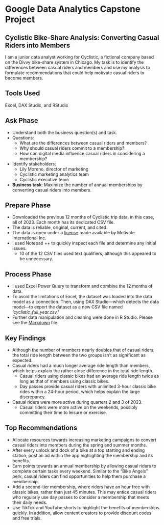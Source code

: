 # Google Data Analytics Capstone Project   
## Cyclistic Bike-Share Analysis: Converting Casual Riders into Members
I am a junior data analyst working for Cyclistic, a fictional company based on the Divvy bike-share system in Chicago. My task is to identify the differences between casual riders and members and use my analysis to formulate recommendations that could help motivate casual riders to become members.
## Tools Used
Excel, DAX Studio, and RStudio
## Ask Phase
- Understand both the business question(s) and task.
- Questions:
  - What are the differences between casual riders and members?
  - Why should casual riders commit to a membership?
  - How can digital media influence casual riders in considering a membership?
- Identify stakeholders:
  - Lily Moreno, director of marketing
  - Cyclistic marketing analytics team
  - Cyclistic executive team
- **Business task**: Maximize the number of annual memberships by converting casual riders into members.
## Prepare Phase
- Downloaded the previous 12 months of Cyclistic trip data, in this case, all of 2023. Each month has its dedicated CSV file.
- The data is reliable, original, current, and cited.
- The data is open under a [license](https://divvybikes.com/data-license-agreement) made available by Motivate International Inc.
- I used Notepad ++ to quickly inspect each file and determine any initial issues.
  - 10 of the 12 CSV files used text qualifiers, although this appeared to be unnecessary.
## Process Phase
- I used Excel Power Query to transform and combine the 12 months of data.
- To avoid the limitations of Excel, the dataset was loaded into the data model as a connection. Then, using DAX Studio—which detects the data model—to export the dataset as a new CSV file named *'cyclistic_full_year.csv.'*
- Further data manipulation and cleaning were done in R Studio. Please see the [Markdown](https://github.com/jonavrilyo/Google-Data-Analytics-Case-Study-Cyclistic-Bike-Share/blob/main/cyclistic_2023.md) file.
## Key Findings
- Although the number of members nearly doubles that of casual riders, the total ride length between the two groups isn’t as significant as expected.
- Casual riders had a much longer average ride length than members, which helps explain the rather close difference in the total ride length.
  - Casual riders using classic bikes had an average ride length twice as long as that of members using classic bikes.
  - Day passes provide casual riders with unlimited 3-hour classic bike rides within a 24-hour period, which helps explain the large discrepancy.
- Casual riders were more active during quarters 2 and 3 of 2023.
  - Casual riders were more active on the weekends, possibly committing their time to leisure or exercise.
## Top Recommendations
- Allocate resources towards increasing marketing campaigns to convert casual riders into members during the spring and summer months.
- After every unlock and dock of a bike at a top starting and ending station, post an ad within the app highlighting the membership and its benefits.
- Earn points towards an annual membership by allowing casual riders to complete certain tasks every weekend. Similar to the “Bike Angels” perk, casual riders can find opportunities to help them purchase a membership.
- Add a second-tier membership, where riders have an hour free with classic bikes, rather than just 45 minutes. This may entice casual riders who regularly use day passes to consider a membership that meets their daily needs.
- Use TikTok and YouTube shorts to highlight the benefits of memberships quickly. In addition, allow content creators to provide discount codes and free trials. 

